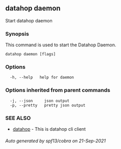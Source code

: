 <style>
  .md-typeset h1,
  .md-content__button {
    display: none;
  }
</style>

## datahop daemon

Start datahop daemon

### Synopsis


This command is used to start the Datahop Daemon.


```
datahop daemon [flags]
```

### Options

```
  -h, --help   help for daemon
```

### Options inherited from parent commands

```
  -j, --json     json output
  -p, --pretty   pretty json output
```

### SEE ALSO

* [datahop](datahop.md)	 - This is datahop cli client

###### Auto generated by spf13/cobra on 21-Sep-2021
